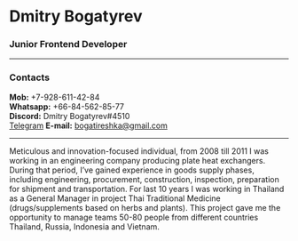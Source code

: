 # Dmitry Bogatyrev
### Junior Frontend Developer
_____

### Contacts
**Mob:** +7-928-611-42-84<br>
**Whatsapp:** +66-84-562-85-77<br>
**Discord:** Dmitry Bogatyrev#4510<br>
[Telegram](https://t.me/Bogatyrev_Dim)
**E-mail:** bogatireshka@gmail.com<br>

____
Meticulous and innovation-focused individual, from 2008 till 2011 I was working in an engineering company producing plate heat exchangers. During that period, I’ve gained experience in goods supply phases, including engineering, procurement, construction, inspection, preparation for shipment and transportation. For last 10 years I was working in Thailand as a General Manager in project Thai Traditional Medicine (drugs/supplements based on herbs and plants). This project gave me the opportunity to manage teams 50-80 people from different countries Thailand, Russia, Indonesia and Vietnam. 
